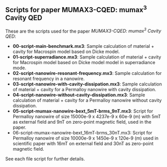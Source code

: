 Scripts for paper MUMAX3-CQED: mumax<sup>3</sup> Cavity QED
-----------------------------------------------------------

These are the scripts used for the paper *MUMAX3-CQED: mumax<sup>3</sup> Cavity QED*:

- **00-script-main-benchmark.mx3**: Sample calculation of material + cavity for Macrospin model based on Dicke model.
- **01-script-superradiance.mx3**: Sample calculation of material + cavity for Macrospin model based on Dicke model model in superradiance mode.
- **02-script-nanowire-resonant-frequency.mx3**: Sample calculation for resonant frequency in a nanowire.
- **03-script-nanowire-with-cavity-dissipation.mx3**: Sample calculation of material + cavity for a Permalloy nanowire with cavity dissipation.
- **04-script-nanowire-without-cavity-dissipation.mx3**: Sample calculation of material + cavity for a Permalloy nanowire without cavity dissipation.
- **05-script-mumax-nanowire-bext_5mT-brms_9nT.mx3**: Script for Permalloy nanowire of size 15000e-9 x 4237e-9 x 60e-9 (m) with 5mT as external field and 9nT on zero-point magnetic field, used in the paper.
- 06-script-mumax-nanowire-bext_16mT-brms_30nT.mx3: Script for Permalloy nanowire of size 10000e-9 x 1450e-9 x 120e-9 (m) used in scientific paper with 16mT on external field and 30nT as zero-point magnetic field.

See each file script for further details.
